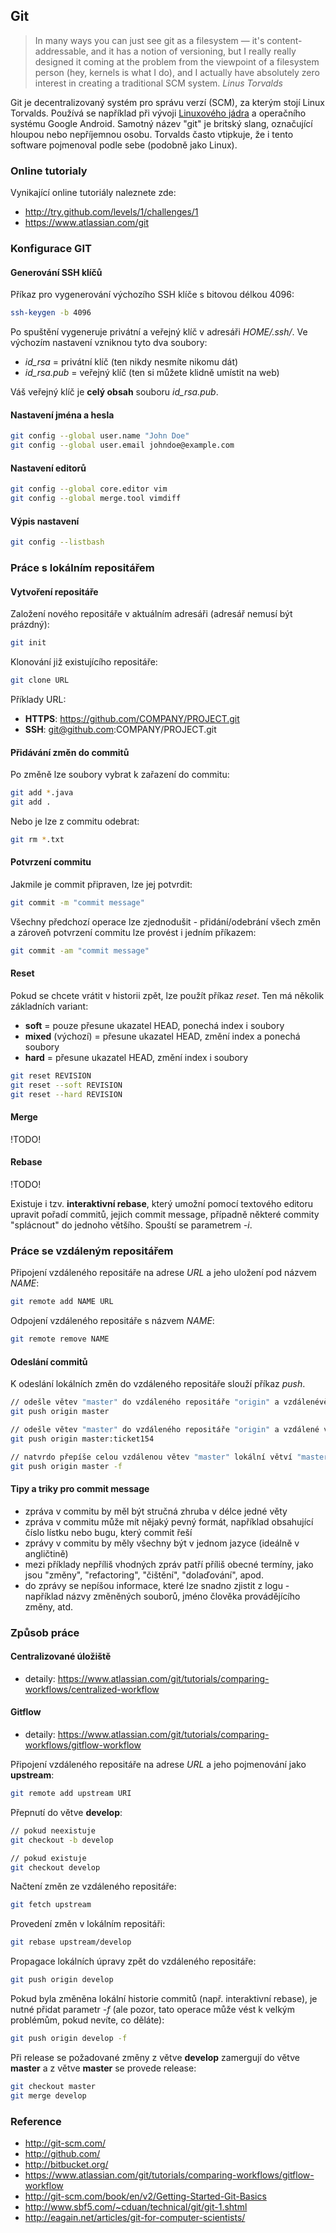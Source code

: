 ## Git

> In many ways you can just see git as a filesystem — it's content-addressable, and it has a notion of versioning, but I really really designed it coming at the problem from the viewpoint of a filesystem person (hey, kernels is what I do), and I actually have absolutely zero interest in creating a traditional SCM system. *Linus Torvalds*

Git je decentralizovaný systém pro správu verzí (SCM), za kterým stojí Linux Torvalds. Používá se například při vývoji [Linuxového jádra](https://www.kernel.org/) a operačního systému Google Android. Samotný název "git" je britský slang, označující hloupou nebo nepříjemnou osobu. Torvalds často vtipkuje, že i tento software pojmenoval podle sebe (podobně jako Linux).

### Online tutorialy

Vynikající online tutoriály naleznete zde: 

- http://try.github.com/levels/1/challenges/1
- https://www.atlassian.com/git

### Konfigurace GIT

#### Generování SSH klíčů

Příkaz pro vygenerování výchozího SSH klíče s bitovou délkou 4096:

```bash
ssh-keygen -b 4096
```

Po spuštění vygeneruje privátní a veřejný klíč v adresáři *HOME/.ssh/*. Ve výchozím nastavení vzniknou tyto dva soubory:

- *id_rsa* = privátní klíč (ten nikdy nesmíte nikomu dát)
- *id_rsa.pub* = veřejný klíč (ten si můžete klidně umístit na web)

Váš veřejný klíč je **celý obsah** souboru *id_rsa.pub*.

#### Nastavení jména a hesla

```bash
git config --global user.name "John Doe"
git config --global user.email johndoe@example.com
```

#### Nastavení editorů

```bash
git config --global core.editor vim
git config --global merge.tool vimdiff
```

#### Výpis nastavení

```bash
git config --listbash
```

### Práce s lokálním repositářem

#### Vytvoření repositáře

Založení nového repositáře v aktuálním adresáři (adresář nemusí být prázdný):

```bash
git init
```

Klonování již existujícího repositáře:

```bash
git clone URL
```

Příklady URL:

- **HTTPS**: https://github.com/COMPANY/PROJECT.git
- **SSH**: git@github.com:COMPANY/PROJECT.git

#### Přidávání změn do commitů

Po změně lze soubory vybrat k zařazení do commitu:

```bash
git add *.java
git add .
```

Nebo je lze z commitu odebrat:

```bash
git rm *.txt
```

#### Potvrzení commitu

Jakmile je commit připraven, lze jej potvrdit:

```bash
git commit -m "commit message"
```

Všechny předchozí operace lze zjednodušit - přidání/odebrání všech změn a zároveň potvrzení commitu lze provést i jedním příkazem:

```bash
git commit -am "commit message"
```

#### Reset

Pokud se chcete vrátit v historii zpět, lze použít příkaz *reset*. Ten má několik základních variant:

- **soft** = pouze přesune ukazatel HEAD, ponechá index i soubory
- **mixed** (výchozí) = přesune ukazatel HEAD, změní index a ponechá soubory
- **hard** = přesune ukazatel HEAD, změní index i soubory

```bash
git reset REVISION
git reset --soft REVISION
git reset --hard REVISION
```

#### Merge

!TODO!

#### Rebase

!TODO!

Existuje i tzv. **interaktivní rebase**, který umožní pomocí textového editoru upravit pořadí commitů, jejich commit message, případně některé commity "splácnout" do jednoho většího. Spouští se parametrem *-i*.

### Práce se vzdáleným repositářem

Připojení vzdáleného repositáře na adrese *URL* a jeho uložení pod názvem *NAME*:

```bash
git remote add NAME URL
```

Odpojení vzdáleného repositáře s názvem *NAME*:

```bash
git remote remove NAME
```

#### Odeslání commitů

K odeslání lokálních změn do vzdáleného repositáře slouží příkaz *push*.

```bash
// odešle větev "master" do vzdáleného repositáře "origin" a vzdálenévětve "master"
git push origin master

// odešle větev "master" do vzdáleného repositáře "origin" a vzdálené větve "ticket154"
git push origin master:ticket154

// natvrdo přepíše celou vzdálenou větev "master" lokální větví "master"
git push origin master -f
```

#### Tipy a triky pro commit message

- zpráva v commitu by měl být stručná zhruba v délce jedné věty
- zpráva v commitu může mít nějaký pevný formát, například obsahující číslo lístku nebo bugu, který commit řeší
- zprávy v commitu by měly všechny být v jednom jazyce (ideálně v angličtině)
- mezi příklady nepříliš vhodných zpráv patří příliš obecné termíny, jako jsou "změny", "refactoring", "čištění", "dolaďování", apod.
- do zprávy se nepíšou informace, které lze snadno zjistit z logu - například názvy změněných souborů, jméno člověka provádějícího změny, atd.

### Způsob práce

#### Centralizované úložiště

- detaily: https://www.atlassian.com/git/tutorials/comparing-workflows/centralized-workflow

#### Gitflow

- detaily: https://www.atlassian.com/git/tutorials/comparing-workflows/gitflow-workflow

Připojení vzdáleného repositáře na adrese *URL* a jeho pojmenování jako **upstream**:

```bash
git remote add upstream URI
```

Přepnutí do větve **develop**:

```bash
// pokud neexistuje
git checkout -b develop

// pokud existuje
git checkout develop
```

Načtení změn ze vzdáleného repositáře:

```bash
git fetch upstream
```

Provedení změn v lokálním repositáři:

```bash
git rebase upstream/develop
```

Propagace lokálních úpravy zpět do vzdáleného repositáře:

```bash
git push origin develop
```

Pokud byla změněna lokální historie commitů (např. interaktivní rebase),  je nutné přidat parametr *-f* (ale pozor, tato operace může vést k velkým problémům, pokud nevíte, co děláte):

```bash
git push origin develop -f
```

Při release se požadované změny z větve **develop** zamergují do větve **master** a z větve **master** se provede release:

```bash
git checkout master
git merge develop
```

### Reference

- http://git-scm.com/
- http://github.com/
- http://bitbucket.org/
- https://www.atlassian.com/git/tutorials/comparing-workflows/gitflow-workflow
- http://git-scm.com/book/en/v2/Getting-Started-Git-Basics
- http://www.sbf5.com/~cduan/technical/git/git-1.shtml
- http://eagain.net/articles/git-for-computer-scientists/
